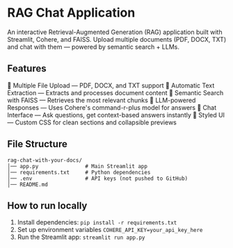 # RAG Chat Application

An interactive Retrieval-Augmented Generation (RAG) application built with Streamlit, Cohere, and FAISS.
Upload multiple documents (PDF, DOCX, TXT) and chat with them — powered by semantic search + LLMs.

## Features

📂 Multiple File Upload — PDF, DOCX, and TXT support
📝 Automatic Text Extraction — Extracts and processes document content
🧠 Semantic Search with FAISS — Retrieves the most relevant chunks
🤖 LLM-powered Responses — Uses Cohere's command-r-plus model for answers
💬 Chat Interface — Ask questions, get context-based answers instantly
🎨 Styled UI — Custom CSS for clean sections and collapsible previews

## File Structure

```
rag-chat-with-your-docs/
│── app.py               # Main Streamlit app
│── requirements.txt     # Python dependencies
│── .env                 # API keys (not pushed to GitHub)
│── README.md   
```

## How to run locally
1. Install dependencies:
`pip install -r requirements.txt`
2. Set up environment variables
`COHERE_API_KEY=your_api_key_here`
3. Run the Streamlit app:
`streamlit run app.py`